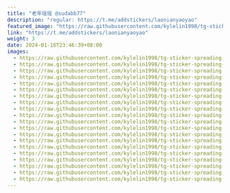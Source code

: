 ```yaml
---
title: "老年瑶瑶 @sudabb77"
description: "regular: https://t.me/addstickers/laonianyaoyao"
featured_image: "https://raw.githubusercontent.com/kylelin1998/tg-sticker-spreading-worldwide-images/main/img/3e5cf5cd-bdfe-403a-b4e5-dd4f0c9e6976.jpg"
link: "https://t.me/addstickers/laonianyaoyao"
weight: 3
date: 2024-01-16T23:46:39+08:00
images:
  - https://raw.githubusercontent.com/kylelin1998/tg-sticker-spreading-worldwide-images/main/img/3e5cf5cd-bdfe-403a-b4e5-dd4f0c9e6976.jpg
  - https://raw.githubusercontent.com/kylelin1998/tg-sticker-spreading-worldwide-images/main/img/15214cc2-ed87-4a04-b0cc-0dd2471ae28b.jpg
  - https://raw.githubusercontent.com/kylelin1998/tg-sticker-spreading-worldwide-images/main/img/983adb18-423f-44c9-9d3b-90691bfb2236.jpg
  - https://raw.githubusercontent.com/kylelin1998/tg-sticker-spreading-worldwide-images/main/img/d94d2226-f8a8-4eb2-a139-7f929e5a2021.jpg
  - https://raw.githubusercontent.com/kylelin1998/tg-sticker-spreading-worldwide-images/main/img/d4ae5e24-4b95-4b8e-b372-1faa7d19bfba.jpg
  - https://raw.githubusercontent.com/kylelin1998/tg-sticker-spreading-worldwide-images/main/img/0a16380b-572f-4f9b-a2e8-aaf717c3de26.jpg
  - https://raw.githubusercontent.com/kylelin1998/tg-sticker-spreading-worldwide-images/main/img/ce8223ff-ab5a-44dd-b9cc-c0cc9f3ccf6e.jpg
  - https://raw.githubusercontent.com/kylelin1998/tg-sticker-spreading-worldwide-images/main/img/b40d7675-144d-4592-843b-6b40d94f0e35.jpg
  - https://raw.githubusercontent.com/kylelin1998/tg-sticker-spreading-worldwide-images/main/img/afb4b766-2e5a-41b8-aa9c-bed3a97a35a0.jpg
  - https://raw.githubusercontent.com/kylelin1998/tg-sticker-spreading-worldwide-images/main/img/2f54965f-153e-4140-ac71-74f0d0195476.jpg
  - https://raw.githubusercontent.com/kylelin1998/tg-sticker-spreading-worldwide-images/main/img/b59ff8d0-6606-47c3-bfcd-4fb000eef83e.jpg
  - https://raw.githubusercontent.com/kylelin1998/tg-sticker-spreading-worldwide-images/main/img/4d55490d-9466-4d7d-b233-f21d89c1a7b4.jpg
  - https://raw.githubusercontent.com/kylelin1998/tg-sticker-spreading-worldwide-images/main/img/40de5b7c-a960-41d0-8e22-37cc440d279b.jpg
  - https://raw.githubusercontent.com/kylelin1998/tg-sticker-spreading-worldwide-images/main/img/a408b89a-31f0-4c71-9f6a-999a3e2921b1.jpg
  - https://raw.githubusercontent.com/kylelin1998/tg-sticker-spreading-worldwide-images/main/img/7b99837b-bbe6-4c1e-99fd-848b6eeac5a3.jpg
  - https://raw.githubusercontent.com/kylelin1998/tg-sticker-spreading-worldwide-images/main/img/0888c7a6-0b0e-4129-880c-53bcbcf93c15.jpg
  - https://raw.githubusercontent.com/kylelin1998/tg-sticker-spreading-worldwide-images/main/img/0a60252a-5d2e-48b6-903d-aaf011e74cff.jpg
  - https://raw.githubusercontent.com/kylelin1998/tg-sticker-spreading-worldwide-images/main/img/bbfe669d-76aa-43fb-96ce-9daa8f3c387e.jpg
  - https://raw.githubusercontent.com/kylelin1998/tg-sticker-spreading-worldwide-images/main/img/d769eda0-4e0d-482d-9a82-fd8163bb691c.jpg
  - https://raw.githubusercontent.com/kylelin1998/tg-sticker-spreading-worldwide-images/main/img/dc0b2366-c874-4833-b790-7ca461901dc7.jpg
---
```


